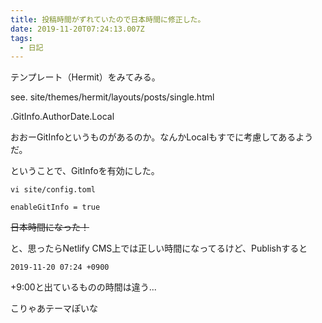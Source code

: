 ```yaml
---
title: 投稿時間がずれていたので日本時間に修正した。
date: 2019-11-20T07:24:13.007Z
tags:
  - 日記
---
```

テンプレート（Hermit）をみてみる。

see. site/themes/hermit/layouts/posts/single.html

.GitInfo.AuthorDate.Local

おおーGitInfoというものがあるのか。なんかLocalもすでに考慮してあるようだ。

ということで、GitInfoを有効にした。

```
vi site/config.toml
```

```vim
enableGitInfo = true
```

~~日本時間になった！~~

と、思ったらNetlify CMS上では正しい時間になってるけど、Publishすると

`2019-11-20 07:24 +0900`

+9:00と出ているものの時間は違う...

こりゃあテーマぽいな


